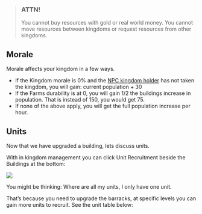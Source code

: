 
> ### ATTN!
>
> You cannot buy resources with gold or real world money. You cannot move resources between kingdoms or request resources from other kingdoms.


## Morale

Morale affects your kingdom in a few ways.

- If the Kingdom morale is 0% and the [NPC kingdom holder](/information/npc-kingdoms) has not taken the kingdom, you will gain: current population + 30
- If the Farms durability is at 0, you will gain 1/2 the buildings increase in population. That is instead of 150, you would get 75.
- If none of the above apply, you will get the full population increase per hour.

## Units

Now that we have upgraded a building, lets discuss units.

With in kingdom management you can click Unit Recruitment beside the Buildings at the bottom:

<div class="mb-4">
    <a href="/storage/info/kingdoms/images/unit-table.png" class="glightbox">
        <img src="/storage/info/kingdoms/images/unit-table.png" class="img-fluid" />
    </a>
</div>

You might be thinking: Where are all my units, I only have one unit.

That’s because you need to upgrade the barracks, at specific levels you can gain more units to recruit. See the unit table below:
